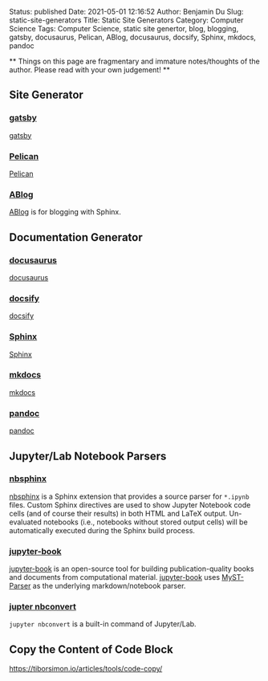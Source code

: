 Status: published
Date: 2021-05-01 12:16:52
Author: Benjamin Du
Slug: static-site-generators
Title: Static Site Generators
Category: Computer Science
Tags: Computer Science, static site genertor, blog, blogging, gatsby, docusaurus, Pelican, ABlog, docusaurus, docsify, Sphinx, mkdocs, pandoc

**
Things on this page are fragmentary and immature notes/thoughts of the author.
Please read with your own judgement!
**

## Site Generator 

### [gatsby](https://github.com/gatsbyjs/gatsby)
[gatsby](https://github.com/gatsbyjs/gatsby)

### [Pelican](http://www.legendu.net/misc/blog/pelican-tips/)
[Pelican](http://www.legendu.net/misc/blog/pelican-tips/)

### [ABlog](https://github.com/sunpy/ablog)
[ABlog](https://github.com/sunpy/ablog)
is for blogging with Sphinx.

## Documentation Generator 

### [docusaurus](https://github.com/facebook/docusaurus)
[docusaurus](https://github.com/facebook/docusaurus)

### [docsify](https://github.com/docsifyjs/docsify)
[docsify](https://github.com/docsifyjs/docsify)

### [Sphinx](https://github.com/sphinx-doc/sphinx)
[Sphinx](https://github.com/sphinx-doc/sphinx)

### [mkdocs](https://github.com/mkdocs/mkdocs)
[mkdocs](https://github.com/mkdocs/mkdocs)

### [pandoc](https://github.com/jgm/pandoc)
[pandoc](https://github.com/jgm/pandoc)

## Jupyter/Lab Notebook Parsers

### [nbsphinx](https://github.com/spatialaudio/nbsphinx)
[nbsphinx](https://github.com/spatialaudio/nbsphinx)
is a Sphinx extension that provides a source parser for `*.ipynb` files. 
Custom Sphinx directives are used to show Jupyter Notebook code cells 
(and of course their results) in both HTML and LaTeX output. 
Un-evaluated notebooks (i.e., notebooks without stored output cells) 
will be automatically executed during the Sphinx build process.

### [jupyter-book](https://github.com/executablebooks/jupyter-book)
[jupyter-book](https://github.com/executablebooks/jupyter-book)
is an open-source tool for building publication-quality books 
and documents from computational material.
[jupyter-book](https://github.com/executablebooks/jupyter-book)
uses
[MyST-Parser](https://github.com/executablebooks/MyST-Parser)
as the underlying markdown/notebook parser.

### [jupter nbconvert](https://github.com/jupyter/nbconvert)

`jupyter nbconvert` is a built-in command of Jupyter/Lab. 

## Copy the Content of Code Block 

https://tiborsimon.io/articles/tools/code-copy/
